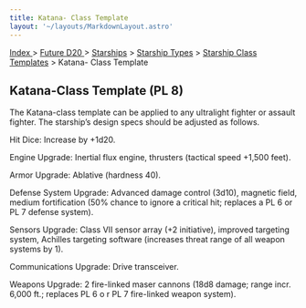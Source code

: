 ```yaml
---
title: Katana- Class Template
layout: '~/layouts/MarkdownLayout.astro'
---
```


[ Index ](/) > [ Future D20 ](/future.d20.srd) > [Starships](/future.d20.srd/starships) > [Starship Types](/future.d20.srd/starships/starship) > [Starship Class Templates](/future.d20.srd/starships/starship.types/starship.class) > Katana- Class Template

## Katana-Class Template (PL 8)

The Katana-class template can be applied to any ultralight fighter or assault
fighter. The starship’s design specs should be adjusted as follows.

Hit Dice: Increase by +1d20.

Engine Upgrade: Inertial flux engine, thrusters (tactical speed +1,500 feet).

Armor Upgrade: Ablative (hardness 40).

Defense System Upgrade: Advanced damage control (3d10), magnetic field, medium
fortification (50% chance to ignore a critical hit; replaces a PL 6 or PL 7
defense system).

Sensors Upgrade: Class VII sensor array (+2 initiative), improved targeting
system, Achilles targeting software (increases threat range of all weapon
systems by 1).

Communications Upgrade: Drive transceiver.

Weapons Upgrade: 2 fire-linked maser cannons (18d8 damage; range incr. 6,000
ft.; replaces PL 6 o r PL 7 fire-linked weapon system).

